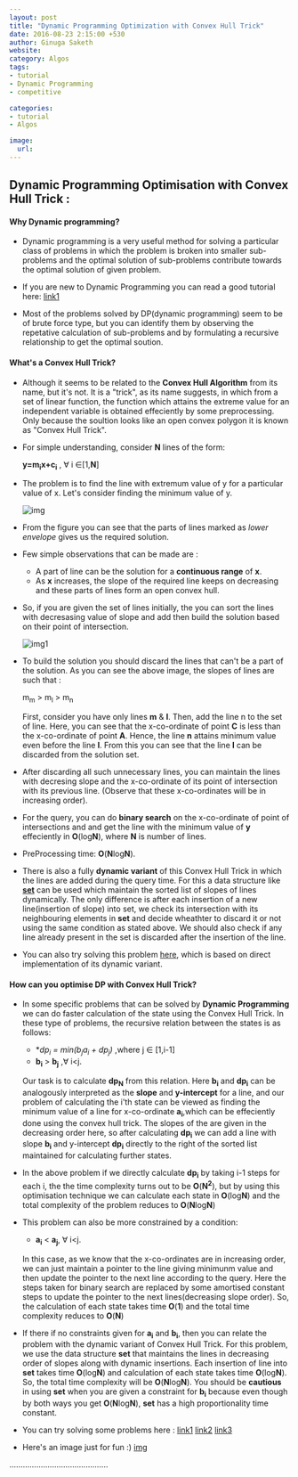 ```yaml
---
layout: post
title: "Dynamic Programming Optimization with Convex Hull Trick"
date: 2016-08-23 2:15:00 +530
author: Ginuga Saketh
website: 
category: Algos 
tags:
- tutorial
- Dynamic Programming
- competitive

categories:
- tutorial
- Algos

image:
  url:
---
```

## Dynamic Programming Optimisation with  Convex Hull Trick :
	
#### Why Dynamic programming?

* Dynamic programming is a very useful method for solving a particular class of problems in which the problem is broken into smaller sub-problems and the optimal solution of sub-problems contribute towards the optimal solution of given problem.


* If you are new to Dynamic Programming you can read a good tutorial here:
[link1](https://www.topcoder.com/community/data-science/data-science-tutorials/dynamic-programming-from-novice-to-advanced/)

* Most of the problems solved by DP(dynamic programming) seem to be of brute force type, but you can identify them by observing the repetative calculation of sub-problems and by formulating a recursive relationship to get the optimal soution.

#### What's a Convex Hull Trick?

* Although it seems to be related to the **Convex Hull Algorithm** from its name, but it's not. It is a "trick", as its name suggests, in which from a set of linear function, the function which attains the extreme value for an independent variable is obtained effeciently by some preprocessing. Only because the soultion looks like an open convex polygon it is known as "Convex Hull Trick".

* For simple understanding, consider **N** lines of the form: 

	**y=m<sub>i</sub>x+c<sub>i</sub>** , &forall; i &isin;[1,**N**]


	
* The problem is to find the line with extremum value of y for a particular value of x.
Let's consider finding the minimum value of y.
  
	![img](http://www.cs.wustl.edu/~pless/506/f8_3.gif)

* From the figure you can see that the parts of lines marked as _lower envelope_ gives us the required solution. 

* Few simple observations that can be made are :  

	* A part of line can be the solution for a **continuous range** of **x**.
	* As **x** increases, the slope of the required line keeps on decreasing and these parts of lines form an open convex hull.

* So, if you are given the set of lines initially, the you can sort the lines with decresasing value of slope and add then build the solution based on their point of intersection.

	![img1](http://img1.mnimgs.com/img/shared/userimages/mn_images/image/Tr1.png)

* To build the solution you should discard the lines that can't be a part of the solution. As you can see the above image, the slopes of lines are such that : 

	 m<sub>m</sub> > m<sub>l</sub> > m<sub>n</sub>

	First, consider you have only lines **m** & **l**. Then, add the line n to the set of line. Here, you can see that the x-co-ordinate of point **C** is less than the x-co-ordinate of point **A**. Hence, the line **n** attains minimum value even before the line **l**. From this you can see that the line **l** can be discarded from the solution set. 

* After discarding all such unnecessary lines, you can maintain the lines with decresing slope and the x-co-ordinate of its point of intersection with its previous line. (Observe that these x-co-ordinates will be in increasing order). 
* For the query, you can do **binary search** on the x-co-ordinate  of point of intersections and and get the line with the minimum value of **y** effeciently in **&Omicron;**(log**N**), where **N** is number of lines.

* PreProcessing time: **&Omicron;**(**N**log**N**).

* There is also a fully **dynamic variant** of this Convex Hull Trick in which the lines are added during the query time. For this a data structure like [**set**](https://www.topcoder.com/community/data-science/data-science-tutorials/power-up-c-with-the-standard-template-library-part-1/#set) can be used which maintain the sorted list of slopes of lines dynamically. The only difference is after each insertion of a new line(insertion of slope) into set, we check its intersection with its neighbouring elements in **set** and decide wheathter to discard it or not using the same condition as stated above. We should also check if any line already present in the set is discarded after the insertion of the line. 

 * You can also try solving this problem [here](https://www.codechef.com/JAN16/problems/CYCLRACE/), which is based on direct implementation of its dynamic variant.

#### How can you optimise DP with Convex Hull Trick?

* 	In some specific problems that can be solved by **Dynamic Programming** we can do faster calculation of the state using the Convex Hull Trick. In these type of problems, the recursive relation between the states is as follows:
	
	* **dp<sub>i</sub> = min(b<sub>j</sub>*a<sub>i</sub> + dp<sub>j</sub>)** ,where j &isin; [1,i-1]
	* **b<sub>i</sub>** > **b<sub>j</sub>** ,&forall; i<j.
	
	Our task is to calculate **dp<sub>N</sub>** from this relation. Here **b<sub>i</sub>** and **dp<sub>i</sub>** can be analogously interpreted as the **slope** and **y-intercept** for a line, and our problem of calculating the i'th state can be viewed as finding the minimum value of a line for x-co-ordinate **a<sub>i</sub>**,which can be effeciently done using the convex hull trick.
The slopes of the are given in the decreasing order here, so after calculating **dp<sub>i</sub>** we can add a line with slope **b<sub>i</sub>** and y-intercept **dp<sub>i</sub>** directly to the right of the sorted list maintained for calculating further states.

* In the above problem if we directly calculate **dp<sub>i</sub>** by taking i-1 steps for each i, the the time complexity turns out to be **&Omicron;**(**N<sup>2</sup>**), but by using this optimisation technique we can calculate each state in **&Omicron;**(log**N**) and the total complexity of the problem reduces to **&Omicron;**(**N**log**N**)

* This problem can also be more constrained by a condition: 
	* **a<sub>i</sub>** < **a<sub>j</sub>**, &forall; i<j.
	
	In this case, as we know that the x-co-ordinates are in increasing order, we can just maintain a pointer to the line giving minimunm value and then update the pointer to the next line according to the query. Here the steps taken for binary search are replaced by some amortised constant steps to update the pointer to the next lines(decreasing slope order). So, the calculation of each 
state takes time **&Omicron;**(**1**) and the total time complexity reduces to **&Omicron;**(**N**)

* If there if no constraints given for **a<sub>i</sub>** and **b<sub>i</sub>**, then you can relate the problem with the dynamic variant of Convex Hull Trick. For this problem, we use the data structure **set** that maintains the lines in decreasing order of slopes along with dynamic insertions. Each insertion of line into **set** takes time **&Omicron;**(log**N**) and calculation of each state takes time **&Omicron;**(log**N**). So, the total time complexity will be **&Omicron;**(**N**log**N**). You should be **cautious** in using **set** when you are given a constraint  for **b<sub>i</sub>** because even though by both ways you get **&Omicron;**(**N**log**N**), **set** has a high proportionality time constant.

* You can try solving some problems here :
 [link1](http://codeforces.com/contest/536/problem/C)
 [link2](http://codeforces.com/contest/319/problem/C)
 [link3](http://www.spoj.com/problems/NKLEAVES/en/)
* Here's an image just for fun :)
[img](https://cdn.meme.am/instances/500x/54146722.jpg)

............................................